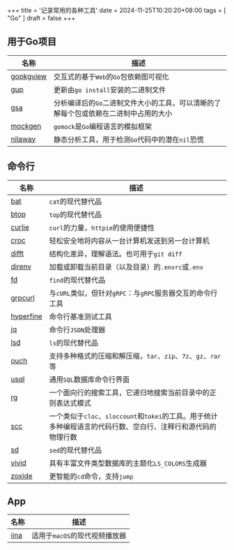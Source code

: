 +++
title = '记录常用的各种工具'
date = 2024-11-25T10:20:20+08:00
tags = [ "Go" ]
draft = false
+++

## 用于Go项目

| 名称                                                | 描述                                           |
|---------------------------------------------------|----------------------------------------------|
| [gopkgview](https://github.com/grishy/gopkgview)  | 交互式的基于`Web`的`Go`包依赖图可视化                      |
| [gup](https://github.com/nao1215/gup)             | 更新由`go install`安装的二进制文件                      |
| [gsa](https://github.com/Zxilly/go-size-analyzer) | 分析编译后的`Go`二进制文件大小的工具，可以清晰的了解每个包或依赖在二进制中占用的大小 |
| [mockgen](https://github.com/uber-go/mock)        | `gomock`是`Go`编程语言的模拟框架                       |
| [nilaway](https://github.com/uber-go/nilaway)     | 静态分析工具，用于检测`Go`代码中的潜在`nil`恐慌                 |

## 命令行

| 名称                                                 | 描述                                                                  |
|----------------------------------------------------|---------------------------------------------------------------------|
| [bat](https://github.com/sharkdp/bat)              | `cat`的现代替代品                                                         |
| [btop](https://github.com/aristocratos/btop)       | `top`的现代替代品                                                         |
| [curlie](https://github.com/rs/curlie)             | `curl`的力量，`httpie`的使用便捷性                                            |
| [croc](https://github.com/schollz/croc)            | 轻松安全地将内容从一台计算机发送到另一台计算机                                             |
| [difft](https://github.com/Wilfred/difftastic)     | 结构化差异，理解语法。也可用于`git diff`                                           |
| [direnv](https://github.com/direnv/direnv)         | 加载或卸载当前目录（以及目录）的`.envrc`或`.env`                                     |
| [fd](https://github.com/sharkdp/fd)                | `find`的现代替代品                                                        |
| [grpcurl](https://github.com/fullstorydev/grpcurl) | 与`cURL`类似，但针对`gRPC`：与`gRPC`服务器交互的命令行工具                              |
| [hyperfine](https://github.com/sharkdp/hyperfine)  | 命令行基准测试工具                                                           |
| [jq](https://github.com/jqlang/jq)                 | 命令行`JSON`处理器                                                        |
| [lsd](https://github.com/lsd-rs/lsd)               | `ls`的现代替代品                                                          |
| [ouch](https://github.com/ouch-org/ouch)           | 支持多种格式的压缩和解压缩，`tar`、`zip`、`7z`、`gz`、`rar`等                          |
| [usql](https://github.com/xo/usql)                 | 通用`SQL`数据库命令行界面                                                     |
| [rg](https://github.com/BurntSushi/ripgrep)        | 一个面向行的搜索工具，它递归地搜索当前目录中的正则表达式模式                                      |
| [scc](https://github.com/boyter/scc)               | 一个类似于`cloc`、`sloccount`和`tokei`的工具。用于统计多种编程语言的代码行数、空白行、注释行和源代码的物理行数 |
| [sd](https://github.com/chmln/sd)                  | `sed`的现代替代品                                                         |
| [vivid](https://github.com/sharkdp/vivid)          | 具有丰富文件类型数据库的主题化`LS_COLORS`生成器                                       |
| [zoxide](https://github.com/ajeetdsouza/zoxide)    | 更智能的`cd`命令，支持`jump`                                                 |

## App

| 名称                                   | 描述                 |
|--------------------------------------|--------------------|
| [iina](https://github.com/iina/iina) | 适用于`macOS`的现代视频播放器 |
